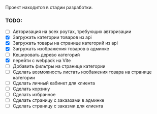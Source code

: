 Проект находится в стадии разработки.

### TODO:
- [ ] Авторизация на всех роутах, требующих авторизации
- [x] Загружать категории товаров из api
- [x] Загружать товары на странице категорий из api
- [X] Загружать изображения товаров в админке
- [ ] Кешировать дерево категорий
- [x] перейти с webpack на Vite
- [ ] Добавить фильтры на странице категории
- [ ] Сделать возможность листать изобажения товара на странице категории
- [ ] Сделать личный кабинет для клиента
- [ ] Сделать корзину
- [ ] Сделать избранное
- [ ] Сделать страницу с закаазами в админке
- [ ] Сделать страницу с заказми для клиента